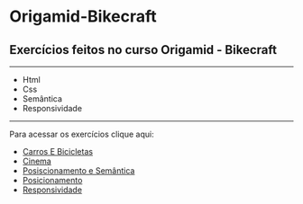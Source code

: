 # Origamid-Bikecraft

<h2>Exercícios feitos no curso Origamid - Bikecraft</h2>

<hr>

<ul> 
<li> Html </li>
<li> Css  </li>
<li> Semântica </li>
<li> Responsividade </li>
</ul>

<hr>

<p>Para acessar os exercícios clique aqui:</p>

<ul>
  <li><a href="https://pinheirops.github.io/Origamid-Bikecraft/Carros&Bicicletas">Carros E Bicicletas</a></li>
  <li><a href="pinheirops.github.io/Origamid-Bikecraft/Cinema">Cinema</a></li>
  <li><a href="pinheirops.github.io/Origamid-Bikecraft/Posicionamento1 e Semantica">Posiscionamento e Semântica</a></li>
  <li><a href="pinheirops.github.io/Origamid-Bikecraft/Posicionamento1">Posicionamento</a></li>
  <li><a href="pinheirops.github.io/Origamid-Bikecraft/Responsividade">Responsividade</a></li>
</ul>
